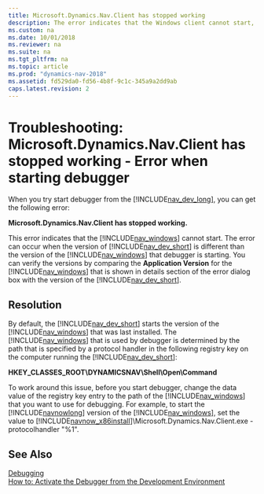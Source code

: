 ```yaml
---
title: Microsoft.Dynamics.Nav.Client has stopped working
description: The error indicates that the Windows client cannot start, and occurs when the development environment and Windows client are running on different versions.
ms.custom: na
ms.date: 10/01/2018
ms.reviewer: na
ms.suite: na
ms.tgt_pltfrm: na
ms.topic: article
ms.prod: "dynamics-nav-2018"
ms.assetid: fd529da0-fd56-4b8f-9c1c-345a9a2dd9ab
caps.latest.revision: 2
---
```

# Troubleshooting: Microsoft.Dynamics.Nav.Client has stopped working - Error when starting debugger
When you try start debugger from the [!INCLUDE[nav_dev_long](includes/nav_dev_long_md.md)], you can get the following error:  
  
 **Microsoft.Dynamics.Nav.Client has stopped working.**  
  
 This error indicates that the [!INCLUDE[nav_windows](includes/nav_windows_md.md)] cannot start. The error can occur when the version of [!INCLUDE[nav_dev_short](includes/nav_dev_short_md.md)] is different than the version of the [!INCLUDE[nav_windows](includes/nav_windows_md.md)] that debugger is starting. You can verify the versions by comparing the **Application Version** for the [!INCLUDE[nav_windows](includes/nav_windows_md.md)] that is shown in details section of the error dialog box with the version of the [!INCLUDE[nav_dev_short](includes/nav_dev_short_md.md)].  
  
## Resolution  
 By default, the [!INCLUDE[nav_dev_short](includes/nav_dev_short_md.md)] starts the version of the [!INCLUDE[nav_windows](includes/nav_windows_md.md)] that was last installed. The [!INCLUDE[nav_windows](includes/nav_windows_md.md)] that is used by debugger is determined by the path that is specified by a protocol handler in the following registry key on the computer running the [!INCLUDE[nav_dev_short](includes/nav_dev_short_md.md)]:  
  
 **HKEY\_CLASSES\_ROOT\\DYNAMICSNAV\\Shell\\Open\\Command**  
  
 To work around this issue, before you start debugger, change the data value of the registry key entry to the path of the [!INCLUDE[nav_windows](includes/nav_windows_md.md)] that you want to use for debugging. For example, to start the [!INCLUDE[navnowlong](includes/navnowlong_md.md)] version of the [!INCLUDE[nav_windows](includes/nav_windows_md.md)], set the value to [!INCLUDE[navnow_x86install](includes/navnow_x86install_md.md)]\\Microsoft.Dynamics.Nav.Client.exe -protocolhandler "%1".  
  
## See Also  
 [Debugging](Debugging.md)   
 [How to: Activate the Debugger from the Development Environment](How-to--Activate-the-Debugger-from-the-Development-Environment.md)
